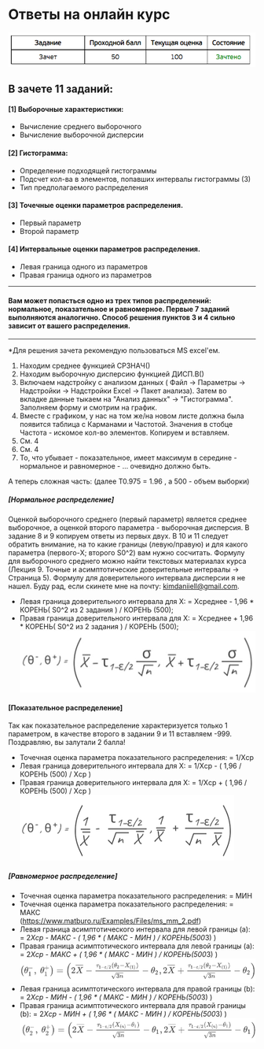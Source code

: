 # Ответы на онлайн курс
![Alt text](экзамен.png?raw=true "Title"  )

## В зачете 11 заданий:
  
#### [1] Выборочные характеристики:
+ Вычисление среднего выборочного
+ Вычисление выборочной дисперсии
#### [2] Гистограмма:
+ Определение подходящей гистограммы
+ Подсчет кол-ва в элементов, попавших интервалы гистограммы (3)
+ Тип предполагаемого распределения
#### [3] Точечные оценки параметров распределения.
+ Первый параметр
+ Второй параметр
#### [4] Интервальные оценки параметров распределения.
+  Левая граница одного из параметров
+ Правая граница одного из параметров
    
---------
 
 #### Вам может попасться одно из трех типов распределений: нормальное, показательное и равномерное. Первые 7 заданий выполняются аналогично. Способ решения пунктов 3 и 4 сильно зависит от вашего распределения.
 
---------
 
*Для решения зачета рекомендую пользоваться MS excel'ем.

1) Находим  среднее функцией СРЗНАЧ()
2) Находим выборочную дисперсию функцией ДИСП.В()
3) Включаем надстройку с анализом данных ( Файл -> Параметры -> Надстройки -> Надстройки Excel -> Пакет анализа). Затем во вкладке данные тыкаем на "Анализ данных" -> "Гистограмма". Заполняем форму и смотрим на график. 
4) Вместе с графиком, у нас на том же/на новом листе должна была появится таблица с Карманами и Частотой. Значения в стобце Частота - искомое кол-во элементов. Копируем и вставляем.
5) См. 4
6) См. 4
7) То, что убывает - показательное, имеет максимум в середине - нормальное и равномерное - ... очевидно должно быть.

А теперь сложная часть:
(далее T0.975 = 1.96 , а 500 - объем выборки)

 ##### [Нормальное распределение]

   Оценкой выборочного среднего (первый параметр) является среднее выборочное, а оценкой второго параметра - выборочная дисперсия. В задание 8 и 9 копируем ответы из первых двух. В 10 и 11 следует обратить внимание, на то какие границы (левую/правую) и для какого параметра (первого-X; второго S0^2) вам нужно сосчитать. Формулу для выборочного среднего можно найти текстовых материалах курса (Лекция 9. Точные и асимптотические доверительные интервалы -> Страница 5). Формулу для доверительного интервала дисперсии я не нашел. Буду рад, если скинете мне на почту: kimdaniiell@gmail.com. 
    
+ Левая граница доверительного интервала для X:
    = Xсреднее - 1,96 * КОРЕНЬ( S0^2 из 2 задания ) / КОРЕНЬ (500);
+ Правая граница доверительного интервала для X:
    = Xсреднее + 1,96 * КОРЕНЬ( S0^2 из 2 задания ) / КОРЕНЬ (500);  
![Alt text](123.png?raw=true "Title" )

#### [Показательное распределение]

   Так как показательное распределение характеризуется только 1 параметром, в качестве второго в задании 9 и 11 вставляем -999. Поздравляю, вы залутали 2 балла! 
   
+ Точечная оценка параметра показательного распределения: 
    = 1/Xср
+ Левая граница доверительного интервала для X:
    = 1/Xср - ( 1,96 / КОРЕНЬ (500) / Xср )
+ Правая граница доверительного интервала для X:
    = 1/Xср + ( 1,96 / КОРЕНЬ (500) / Xср )
![Alt text](234.png?raw=true "Title" )

##### [Равномерное распределение]

+ Точечная оценка параметра показательного распределения: 
    = МИН   
+ Точечная оценка параметра показательного распределения: 
    = МАКС  
(https://www.matburo.ru/Examples/Files/ms_mm_2.pdf)
+ Левая граница асимптотического интервала для левой границы (а):
    = 2*Xср - МАКС - ( 1,96 * ( МАКС - МИН  ) / КОРЕНЬ(500*3) )
+ Правая граница асимптотического интервала для левой границы (a):
    = 2*Xср - МАКС + ( 1,96 * ( МАКС - МИН  ) / КОРЕНЬ(500*3) )
![Alt text](1123.png?raw=true "Title" )
+ Левая граница асимптотического интервала для правой границы (b):
    = 2*Xср - МИН - ( 1,96 * ( МАКС - МИН  ) / КОРЕНЬ(500*3) )
+ Правая граница асимптотического интервала для правой границы (b):
    = 2*Xср - МИН + ( 1,96 * ( МАКС - МИН  ) / КОРЕНЬ(500*3) )
![Alt text](11123.png?raw=true "Title" )
